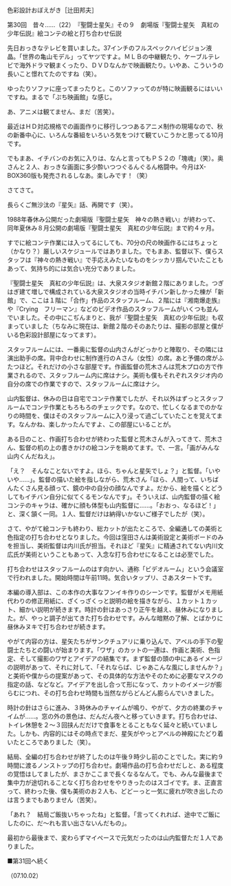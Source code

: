 <!-- source: http://web.archive.org/web/20250215190716/http://www.style.fm/as/05_column/tsujita/tsujita30.shtml -->

色彩設計おぼえがき［辻田邦夫］

第30回　昔々……（22）　『聖闘士星矢』その９　劇場版『聖闘士星矢　真紅の少年伝説』絵コンテの絵と打ち合わせ伝説

先日おっきなテレビを買いました。37インチのフルスペックハイビジョン液晶。「世界の亀山モデル」ってヤツですよ。ＭＬＢの中継観たり、ケーブルテレビで海外ドラマ観まくったり、ＤＶＤなんかで映画観たり。いやあ、こういうの長いこと憬れてたのですね（笑）。

ゆったりソファに座ってまったりと。このソファってのが特に映画観るにはいいですね。まるで「ぷち映画館」な感じ。

あ、アニメは観てません、まだ（苦笑）。

最近はＨＤ対応規格での画面作りに移行しつつあるアニメ制作の現場なので、秋の新番中心に、いろんな番組をいろいろ気をつけて観ていこうかと思ってる10月です。

でもまあ、イチバンのお気に入りは、なんと言ってもＰＳ２の「塊魂」（笑）。奥さんと２人、おっきな画面に多少酔いつつぐるんぐるん格闘中。今月はX-BOX360版も発売されるしなあ。楽しみです！（笑）

さてさて。

長らくご無沙汰の『星矢』話、再開です（笑）。

1988年春休み公開だった劇場版『聖闘士星矢　神々の熱き戦い』が終わって、同年夏休み８月公開の劇場版『聖闘士星矢　真紅の少年伝説』まで約４ヶ月。

すでに絵コンテ作業には入ってるにしても、70分の尺の映画作るにはちょっと（かなり？）厳しいスケジュールではありました。でもまあ、監督以下、僕らスタッフは『神々の熱き戦い』で手応えみたいなものをシッカリ掴んでいたこともあって、気持ち的には気合い充分でありました。

『聖闘士星矢　真紅の少年伝説』は、大泉スタジオ新館２階にありました。つぎはぎ建て増しで構成されている大泉スタジオの当時イチバン新しかった棟が「新館」で、ここは１階に「合作」作品のスタッフルーム、２階には『湘南爆走族』や『Crying　フリーマン』などのビデオ作品のスタッフルームがいくつも並んでいました。その中にこぢんまりと、我が『聖闘士星矢　真紅の少年伝説』も収まっていました（ちなみに現在は、新館２階のそのあたりは、撮影の部屋と僕がいる色彩設計部屋になってます）。

スタッフルームには、一番奥に監督の山内さんがどっかりと陣取り、その隣には演出助手の席。背中合わせに制作進行のＡさん（女性）の席。あと予備の席がふたつほど。それだけの小さな部屋です。作画監督の荒木さんは荒木プロの方で作業されるので、スタッフルーム内に席はナシ。美術も僕もそれぞれスタジオ内の自分の席での作業ですので、スタッフルームに席はナシ。

山内監督は、休みの日は自宅でコンテ作業でしたが、それ以外はずっとスタッフルームでコンテ作業ともろもろのチェックです。なので、忙しくなるまでのかなりの時間を、僕はそのスタッフルームに入り浸って過ごしていたことを覚えてます。なんかね、楽しかったんですよ、この部屋にいることが。

ある日のこと、作画打ち合わせが終わった監督と荒木さんが入ってきて、荒木さん、監督の机の上の書きかけの絵コンテを眺めてます。で、一言。「画がみんな山内くんだねえ」。

「え？　そんなことないですよ。ほら、ちゃんと星矢でしょ？」と監督。「いやいや……」。監督の描いた絵を指しながら、荒木さん「ほら、人間って、いちばんたくさん見る顔って、鏡の中の自分の顔なんですよ。だから、絵を描くとどうしてもイチバン自分に似てくるモンなんです」。そういえば、山内監督の描く絵コンテのキャラは、確かに顔も体型も山内監督に……。「おおっ、なるほど！」と、深く頷く一同。１人、監督だけは納得いかないご様子でしたが（笑）。

さて、やがて絵コンテも終わり、総カットが出たところで、全編通しての美術と色指定の打ち合わせとなりました。今回は窪田さんは美術設定と美術ボードのみを担当し、美術監督は内川氏が担当。それほど『星矢』に精通されてない内川文広氏が美術ということもあって、入念な打ち合わせになることは必至でした。

打ち合わせはスタッフルームのはす向かい、通称「ビデオルーム」という会議室で行われました。開始時間は午前11時。気合いタップリ、さあスタートです。

本編の導入部は、この本作の大事なフンイキ作りのシーンです。監督がメモ用紙代わりの修正用紙に、ざくっざくっと説明の絵を描きながら、１カット１カット、細かい説明が続きます。時計の針はあっさり正午を越え、昼休みになりました。が、やっと調子が出てきた打ち合わせです。みんな暗黙の了解、とばかりに昼休みヌキで打ち合わせが続きます。

やがて内容の方は、星矢たちがサンクチュアリに乗り込んで、アベルの手下の聖闘士たちとの闘いが始まります。「ワザ」のカットの一連は、作画と美術、色指定、そして撮影のワザとアイデアの結集です。まず監督の頭の中にあるイメージの説明があって、それに対して、「それならば、じゃあこんな風にしませんか？」と美術や僕からの提案があって、その具体的な方法やそのために必要なマスクの指定の話、などなど。アイデアを出し合って形になって、カットのイメージが膨らむにつれ、その打ち合わせ時間も当然ながらどんどん膨らんでいきました。

時計の針はさらに進み、３時休みのチャイムが鳴り、やがて、夕方の終業のチャイムが……。窓の外の景色は、だんだん夜へと移っていきます。打ち合わせは、トイレ休憩を２〜３回挟んだだけで食事をとることもなく延々と続いていました。しかも、内容的にはその時点でまだ、星矢がやっとアベルの神殿にたどり着いたところでありました（笑）。

結局、全編の打ち合わせが終了したのは午後９時少し前のことでした。実に約９時間に渡るノンストップの打ち合わせ。劇場作品の打ち合わせだしと、ある程度の覚悟はしてましたが、まさかここまで長くなるなんて。でも、みんな最後まで集中力が途切れることなく打ち合わせをやりきったのはスゴイです。ま、正直言って、終わった後、僕も美術のお２人も、どどーっと一気に疲れが吹き出したのは言うまでもありません（苦笑）。

「あれ？　結局ご飯抜いちゃったね」と監督。「言ってくれれば、途中でご飯にしたのに、だ〜れも言い出さないんだもの」。

最初から最後まで、変わらずマイペースで元気だったのは山内監督ただ１人でありました。

■第31回へ続く

（07.10.02）
